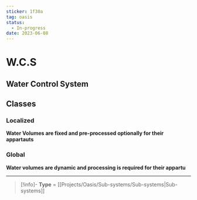 ```yaml
---
sticker: 1f30a
tag: oasis
status:
  - In-progress
date: 2023-06-08
---
```


# W.C.S
## **Water Control System**

## Classes

### Localized
**Water Volumes are fixed and pre-processed optionally for their appartauts**

### Global
**Water volumes are dynamic and processing is required for their appartu**

---
> [!info]-
> **Type** = [[Projects/Oasis/Sub-systems/Sub-systems|Sub-systems]]
> 


